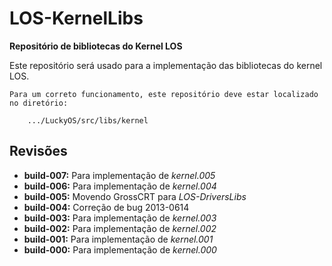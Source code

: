 # LOS-KernelLibs #
**Repositório de bibliotecas do Kernel LOS**

Este repositório será usado para a implementação das bibliotecas do kernel LOS.

```
Para um correto funcionamento, este repositório deve estar localizado no diretório:

	.../LuckyOS/src/libs/kernel
```

## Revisões ##

* **build-007:** Para implementação de *kernel.005*
* **build-006:** Para implementação de *kernel.004*
* **build-005:** Movendo GrossCRT para *LOS-DriversLibs*
* **build-004:** Correção de bug 2013-0614
* **build-003:** Para implementação de *kernel.003*
* **build-002:** Para implementação de *kernel.002*
* **build-001:** Para implementação de *kernel.001*
* **build-000:** Para implementação de *kernel.000*
